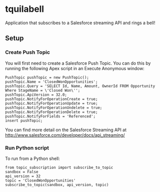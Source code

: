 # tquilabell
Application that subscribes to a Salesforce streaming API and rings a bell!

## Setup

### Create Push Topic

You will first need to create a Salesforce Push Topic. You can do this by running the following Apex script in an Execute Anonymous window:
    
    PushTopic pushTopic = new PushTopic();
    pushTopic.Name = 'ClosedWonOpportunities';
    pushTopic.Query = 'SELECT Id, Name, Amount, OwnerId FROM Opportunity Where StageName = \'Closed Won\'';
    pushTopic.ApiVersion = 32.0;
    pushTopic.NotifyForOperationCreate = true;
    pushTopic.NotifyForOperationUpdate = true;
    pushTopic.NotifyForOperationUndelete = true;
    pushTopic.NotifyForOperationDelete = true;
    pushTopic.NotifyForFields = 'Referenced';
    insert pushTopic;
    
You can find more detail on the Salesforce Streaming API at http://www.salesforce.com/developer/docs/api_streaming/

### Run Python script

To run from a Python shell:

    from topic_subscription import subscribe_to_topic
    sandbox = False
    api_version = 32
    topic = 'ClosedWonOpportunities'
    subscribe_to_topic(sandbox, api_version, topic)

